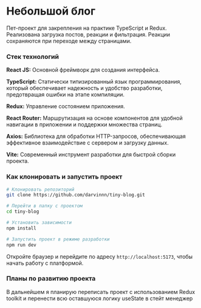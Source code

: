 
# Небольшой блог
Пет-проект для закрепления на практике TypeScript и Redux. Реализована загрузка постов, реакции и фильтрация. Реакции сохраняются при переходе между страницами.

### Стек технологий

**React JS:** Основной фреймворк для создания интерфейса. 

**TypeScript:** Статически типизированный язык программирования, который обеспечивает надежность и удобство разработки, предотвращая ошибки на этапе компиляции. 

**Redux:** Управление состоянием приложения. 

**React Router:** Маршрутизация на основе компонентов для удобной навигации в приложении и поддержки множества страниц.

**Axios:** Библиотека для обработки HTTP-запросов, обеспечивающая эффективное взаимодействие с сервером и загрузку данных.

**Vite:** Современный инструмент разработки для быстрой сборки проекта.

### Как клонировать и запустить проект

```bash
# Клонировать репозиторий
git clone https://github.com/darvinnn/tiny-blog.git

# Перейти в папку с проектом
cd tiny-blog

# Установить зависимости
npm install

# Запустить проект в режиме разработки
npm run dev
```

Откройте браузер и перейдите по адресу `http://localhost:5173`, чтобы начать работу с платформой.

### Планы по развитию проекта
В дальнейшем я планирую переписать проект с использованием Redux toolkit и перенести всю оставшуюся логику useState в стейт менеджер
